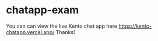 # chatapp-exam
You can can view the live Kento chat app here https://kento-chatapp.vercel.app/
Thanks!
